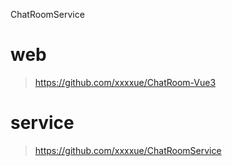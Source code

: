 ChatRoomService


# web

> https://github.com/xxxxue/ChatRoom-Vue3

# service

> https://github.com/xxxxue/ChatRoomService

